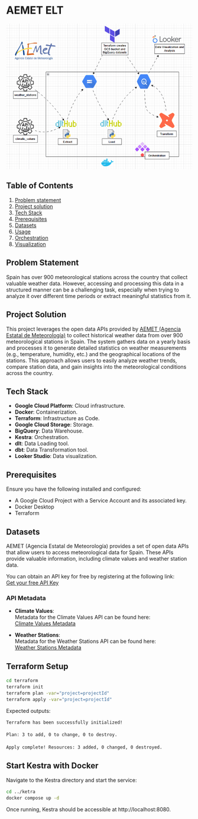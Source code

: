 # AEMET ELT

![AEMET ELT](images/aemetelt.gif)

## Table of Contents
1. [Problem statement](#problem-statement)
2. [Project solution](#project-solution)
3. [Tech Stack](#tech-stack)
4. [Prerequisites](#prerequisites)
5. [Datasets](#datasets)
6. [Usage](#usage)
7. [Orchestration](#orchestration)
8. [Visualization](#visualization)

## Problem Statement

Spain has over 900 meteorological stations across the country that collect valuable weather data. However, accessing and processing this data in a structured manner can be a challenging task, especially when trying to analyze it over different time periods or extract meaningful statistics from it.

## Project Solution

This project leverages the open data APIs provided by [AEMET (Agencia Estatal de Meteorología)](https://opendata.aemet.es/dist/index.html) to collect historical weather data from over 900 meteorological stations in Spain. The system gathers data on a yearly basis and processes it to generate detailed statistics on weather measurements (e.g., temperature, humidity, etc.) and the geographical locations of the stations. This approach allows users to easily analyze weather trends, compare station data, and gain insights into the meteorological conditions across the country.

## Tech Stack

- **Google Cloud Platform**: Cloud infrastructure.
- **Docker**: Containerization.
- **Terraform**: Infrastructure as Code.
- **Google Cloud Storage**: Storage.
- **BigQuery**: Data Warehouse.
- **Kestra**: Orchestration.
- **dlt**: Data Loading tool.
- **dbt**: Data Transformation tool.
- **Looker Studio**: Data visualization.


## Prerequisites

Ensure you have the following installed and configured:

- A Google Cloud Project with a Service Account and its associated key.
- Docker Desktop
- Terraform

## Datasets

AEMET (Agencia Estatal de Meteorología) provides a set of open data APIs that allow users to access meteorological data for Spain. These APIs provide valuable information, including climate values and weather station data. 

You can obtain an API key for free by registering at the following link:  
[Get your free API Key](https://opendata.aemet.es/centrodedescargas/altaUsuario)

### API Metadata

- **Climate Values**:  
  Metadata for the Climate Values API can be found here:  
  [Climate Values Metadata](https://opendata.aemet.es/opendata/sh/b3aa9d28)

- **Weather Stations**:  
  Metadata for the Weather Stations API can be found here:  
  [Weather Stations Metadata](https://opendata.aemet.es/opendata/sh/0556af7a)

## Terraform Setup
```sh
cd terraform
terraform init
terraform plan -var="project=projectId"
terraform apply -var="project=projectId"
```
Expected outputs:
```sh
Terraform has been successfully initialized!

Plan: 3 to add, 0 to change, 0 to destroy.

Apply complete! Resources: 3 added, 0 changed, 0 destroyed.
```

## Start Kestra with Docker
Navigate to the Kestra directory and start the service:
```sh
cd ../ketra
docker compose up -d
```
Once running, Kestra should be accessible at http://localhost:8080.



